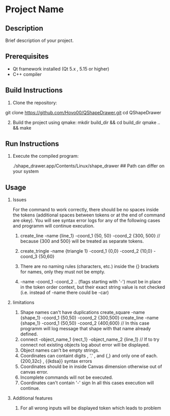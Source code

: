 # Project Name

## Description
Brief description of your project.

## Prerequisites
- Qt framework installed (Qt 5.x , 5.15 or higher)
- C++ compiler

## Build Instructions
1. Clone the repository:

git clone https://github.com/Hovo00/QShapeDrawer.git
cd QShapeDrawer

2. Build the project using qmake:
   mkdir build_dir && cd build_dir
   qmake .. && make

## Run Instructions
1. Execute the compiled program:

   ./shape_drawer.app/Contents/Linux/shape_drawer ## Path can differ on your system

## Usage
1. Issues

    For the command to work correctly, there should be no spaces inside the tokens (additional spaces between tokens or at the end of command are okey). You will see syntax error logs for any of the following cases and programm will continue execution.
    1. create_line -name {line_1} -coord_1 {50, 50} -coord_2 {300, 500} // because {300 and 500} will be      treated as separate tokens.
    2. create_tringle -name {triangle 1} -coord_1 {0,0} -coord_2 {10,0} -coord_3 {50,60}

    3. There are no naming rules (characters, etc.) inside the {} brackets for names, only they must not be empty.

    4. -name -coord_1 -coord_2 .. (flags starting with '-') must be in place in the token order context, but their exact string value is not checked (i.e. instead of -name there could be -car)

2. limitations
    1. Shape names can't have duplications
        create_square -name {shape_1} -coord_1 {50,50} -coord_2 {300,500}
        create_line -name {shape_1} -coord_1 {50,50} -coord_2 {400,600} // In this case programm will log message that shape with that name already defined.
    2. connect -object_name_1 {rect_1} -object_name_2 {line_1} // If to try connect not existing objects log about error will be displayed.
    3. Object names can't be empty strings.
    4. Coordinates can containt digits , '.' , and {,} and only one of each. {200,32c} , {{kdsa}} syntax errors
    5. Coordinates should be in inside Canvas dimension otherwise out of canvas error.
    6. Incomplete commands will not be executed.
    7. Coordinates can't contain '-' sign
    In all this cases execution will continue.

3. Additional features
    1. For all wrong inputs will be displayed token which leads to problem






